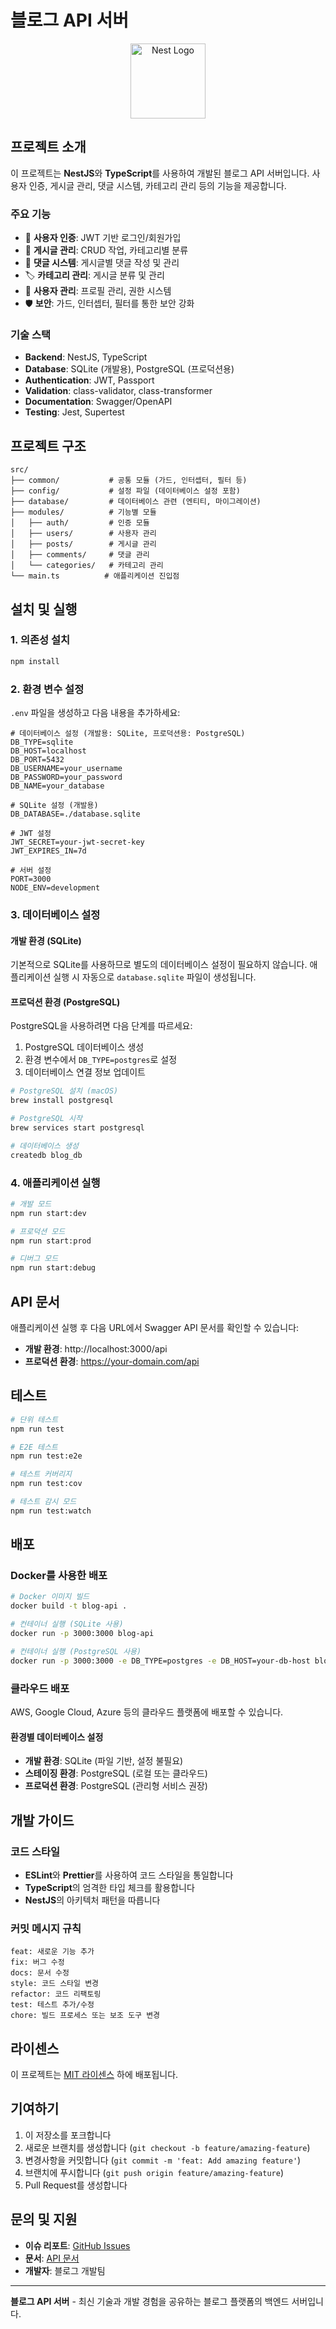 # 블로그 API 서버

<p align="center">
  <a href="http://nestjs.com/" target="blank"><img src="https://nestjs.com/img/logo-small.svg" width="120" alt="Nest Logo" /></a>
</p>

## 프로젝트 소개

이 프로젝트는 **NestJS**와 **TypeScript**를 사용하여 개발된 블로그 API 서버입니다. 사용자 인증, 게시글 관리, 댓글 시스템, 카테고리 관리 등의 기능을 제공합니다.

### 주요 기능

- 🔐 **사용자 인증**: JWT 기반 로그인/회원가입
- 📝 **게시글 관리**: CRUD 작업, 카테고리별 분류
- 💬 **댓글 시스템**: 게시글별 댓글 작성 및 관리
- 🏷️ **카테고리 관리**: 게시글 분류 및 관리
- 👥 **사용자 관리**: 프로필 관리, 권한 시스템
- 🛡️ **보안**: 가드, 인터셉터, 필터를 통한 보안 강화

### 기술 스택

- **Backend**: NestJS, TypeScript
- **Database**: SQLite (개발용), PostgreSQL (프로덕션용)
- **Authentication**: JWT, Passport
- **Validation**: class-validator, class-transformer
- **Documentation**: Swagger/OpenAPI
- **Testing**: Jest, Supertest

## 프로젝트 구조

```
src/
├── common/           # 공통 모듈 (가드, 인터셉터, 필터 등)
├── config/           # 설정 파일 (데이터베이스 설정 포함)
├── database/         # 데이터베이스 관련 (엔티티, 마이그레이션)
├── modules/          # 기능별 모듈
│   ├── auth/         # 인증 모듈
│   ├── users/        # 사용자 관리
│   ├── posts/        # 게시글 관리
│   ├── comments/     # 댓글 관리
│   └── categories/   # 카테고리 관리
└── main.ts          # 애플리케이션 진입점
```

## 설치 및 실행

### 1. 의존성 설치

```bash
npm install
```

### 2. 환경 변수 설정

`.env` 파일을 생성하고 다음 내용을 추가하세요:

```env
# 데이터베이스 설정 (개발용: SQLite, 프로덕션용: PostgreSQL)
DB_TYPE=sqlite
DB_HOST=localhost
DB_PORT=5432
DB_USERNAME=your_username
DB_PASSWORD=your_password
DB_NAME=your_database

# SQLite 설정 (개발용)
DB_DATABASE=./database.sqlite

# JWT 설정
JWT_SECRET=your-jwt-secret-key
JWT_EXPIRES_IN=7d

# 서버 설정
PORT=3000
NODE_ENV=development
```

### 3. 데이터베이스 설정

#### 개발 환경 (SQLite)

기본적으로 SQLite를 사용하므로 별도의 데이터베이스 설정이 필요하지 않습니다. 애플리케이션 실행 시 자동으로 `database.sqlite` 파일이 생성됩니다.

#### 프로덕션 환경 (PostgreSQL)

PostgreSQL을 사용하려면 다음 단계를 따르세요:

1. PostgreSQL 데이터베이스 생성
2. 환경 변수에서 `DB_TYPE=postgres`로 설정
3. 데이터베이스 연결 정보 업데이트

```bash
# PostgreSQL 설치 (macOS)
brew install postgresql

# PostgreSQL 시작
brew services start postgresql

# 데이터베이스 생성
createdb blog_db
```

### 4. 애플리케이션 실행

```bash
# 개발 모드
npm run start:dev

# 프로덕션 모드
npm run start:prod

# 디버그 모드
npm run start:debug
```

## API 문서

애플리케이션 실행 후 다음 URL에서 Swagger API 문서를 확인할 수 있습니다:

- **개발 환경**: http://localhost:3000/api
- **프로덕션 환경**: https://your-domain.com/api

## 테스트

```bash
# 단위 테스트
npm run test

# E2E 테스트
npm run test:e2e

# 테스트 커버리지
npm run test:cov

# 테스트 감시 모드
npm run test:watch
```

## 배포

### Docker를 사용한 배포

```bash
# Docker 이미지 빌드
docker build -t blog-api .

# 컨테이너 실행 (SQLite 사용)
docker run -p 3000:3000 blog-api

# 컨테이너 실행 (PostgreSQL 사용)
docker run -p 3000:3000 -e DB_TYPE=postgres -e DB_HOST=your-db-host blog-api
```

### 클라우드 배포

AWS, Google Cloud, Azure 등의 클라우드 플랫폼에 배포할 수 있습니다.

#### 환경별 데이터베이스 설정

- **개발 환경**: SQLite (파일 기반, 설정 불필요)
- **스테이징 환경**: PostgreSQL (로컬 또는 클라우드)
- **프로덕션 환경**: PostgreSQL (관리형 서비스 권장)

## 개발 가이드

### 코드 스타일

- **ESLint**와 **Prettier**를 사용하여 코드 스타일을 통일합니다
- **TypeScript**의 엄격한 타입 체크를 활용합니다
- **NestJS**의 아키텍처 패턴을 따릅니다

### 커밋 메시지 규칙

```
feat: 새로운 기능 추가
fix: 버그 수정
docs: 문서 수정
style: 코드 스타일 변경
refactor: 코드 리팩토링
test: 테스트 추가/수정
chore: 빌드 프로세스 또는 보조 도구 변경
```

## 라이센스

이 프로젝트는 [MIT 라이센스](LICENSE) 하에 배포됩니다.

## 기여하기

1. 이 저장소를 포크합니다
2. 새로운 브랜치를 생성합니다 (`git checkout -b feature/amazing-feature`)
3. 변경사항을 커밋합니다 (`git commit -m 'feat: Add amazing feature'`)
4. 브랜치에 푸시합니다 (`git push origin feature/amazing-feature`)
5. Pull Request를 생성합니다

## 문의 및 지원

- **이슈 리포트**: [GitHub Issues](https://github.com/your-username/blog-api/issues)
- **문서**: [API 문서](http://localhost:3000/api)
- **개발자**: 블로그 개발팀

---

**블로그 API 서버** - 최신 기술과 개발 경험을 공유하는 블로그 플랫폼의 백엔드 서버입니다.
